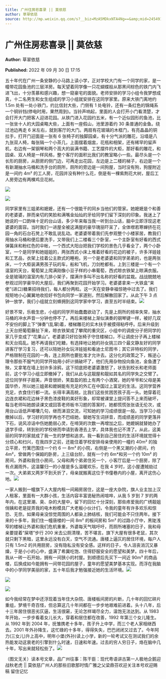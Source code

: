 ```yaml
---
title: 广州住房悲喜录 || 莫依慈
author: 草翠依慈
source: http://mp.weixin.qq.com/s?__biz=MzA5MDkxNTA4Ng==&amp;mid=2454912692&amp;idx=1&amp;sn=e822d5d76ac07e7c73282db276a7addf&amp;chksm=87a236d5b0d5bfc329816f9a5442574c1e11f4aa4859c6d79a7b82196a8355008d3dca7ff098#rd
---
```


# 广州住房悲喜录 || 莫依慈

**Author:** 草翠依慈

**Published:** 2022 年 09 月 30 日 17:15

五十年代在广州一条安静的小马路上读小学，正对学校大门有一个同学的家，是一幢带花园鱼池的三层洋房。每天望着同学像一只花蝴蝶般从那黑间棕色的铁门内飞进飞出，十分羡慕和感兴趣，想一窥豪宅的面貌。老师安排的学习小组令我梦想成真，十二名男生和女生组成的学习小组就安排在这同学家里。原来大铁门离地约 1.5m 处有一处小铁门，约比信封大些，门侧有 1 处电铃，还有一条红色的锦绳系一个铜铃铛(停电时用，果然周到)。当铃声响起，里面的人会打开小门看清楚，才会打开大门把客人迎进花园。从铁门进入花园约五米，有一个近似园形的鱼池，比一张坐十人的大园桌略大些，上面有一座假山，池里游着约 30 条普通的金鱼。绕过池边再走 6 米左右，就到客厅的大门。两扇有花玻璃的木框门，有亮晶晶的铜拉手，打开门迎面是一张有 6 张椅子的独脚园桌，有十分气派的雕花，沿墙是八九张双人椅，每张隔一个小茶几，上面摆着烟盅，花瓶和相架，还有稀罕的留声机，右边有一架钢琴和两个高大的装满书籍、工艺摆件的大柜，那好看的雕花，和园桌、双人椅是一样风格，整个客厅的面积比我们的教室略小一些。最尽头是一个长形的厨房，从厨房的侧门边，可再走出花园，左边是上二楼的梯子，右边是一个有新潮抽水马桶和洗手台的厕所，厕所的旁边是一间狗屋，当时没有狗，狗屋附近是一间约 4m² 的工人房，花园并没有种什么花，倒是有一棵紫荆花大树，屋后工人房旁边有两棵鸡旦花树。

![](https://mmbiz.qpic.cn/mmbiz_png/Ljib4So7yuWj9wtb7lbnqprQub5sJtNy0DFVZ02hvg0zqUObxkzCdVZdI2yffMjFTt7p84OyWTiaJNnjM2TgWWPw/640?wx_fmt=png)

![](https://mmbiz.qpic.cn/mmbiz_jpg/PJWG74pLsManNGeAgP1Gf5GFoNvd0ibLy5xzfP96eIr4fgEw0M08LHjWBbyWy41bJfN0S61JAGr82gf3XXoOAEA/640)

同学家里有三姐弟和嬷嬷，还有一个很能干的同乡当他们的管家。她嬷嬷是个和善的老婆婆，胖而亲切的笑脸和满嘴金灿灿的牙给同学们留下深刻的印象。我迷上了她说的一口韵味十足的台山话，多少年来每当我一听到台山话，脑中立即浮现这老婆婆的面容。当时我们一进屋全被这满屋的豪华瑰丽吓呆了，全体噤若寒蝉挤在花园一角的石台石凳上不敢乱说乱动。老婆婆带着我们先参观整个小楼家居，教我们用抽水马桶和便后要洗手，又带我们上二楼看三个卧室，一个主卧室有好看的西式弹簧床和粉红色的伞帐，一个西式大阳台把我们学校的景色几乎看全了，两个小卧室，一个是同学和她姐姐的，两张西式小床上堆着好看的花边的被子，许多洋娃娃和工艺品，衣架上挂着公主款式的睡袍，另一个是老婆婆和同学弟弟的，也是两张床，一个大柜装满男孩子玩的车，船和飞机，刀剑枪都有。上到三楼是一个有一个温室的天台，葡萄架上爬满刚像小豆子样的小串葡萄，西式晾衣铁架上晾满衣服。全是玻璃的温室内有几排小架子，摆满许多叫不出名称的好看的盆栽。战战兢兢地参观过同学豪华的大屋后，我们再聚到花园开始学习。老婆婆拿来一大铁盒“来佬”(进口)糖果招待我们，每人都分两粒。这一天在安静幸福惊艳中过去了。我们规矩地小心翼翼地收拾好书包向同学一家道别，然后解散回家了。从此下午 3 点钟一放学，我们小组就立刻蜂拥到这同学家中学习，直至五时半结束。![](https://mmbiz.qpic.cn/mmbiz_png/Ljib4So7yuWj9wtb7lbnqprQub5sJtNy0DFVZ02hvg0zqUObxkzCdVZdI2yffMjFTt7p84OyWTiaJNnjM2TgWWPw/640?wx_fmt=png)

好景不常，乐极生悲，小组的同学开始蠢蠢欲动了，先是上厕所的频率失常，抽水马桶的冲水声音一分钟也停不了。再后来楼梯上渐似演奏的钢琴键一样，被好几双不安份的脚上下“弹奏”(乱窜)着，楼梯雕花的实木扶手被摸得粘呼呼。后来升级到上天台把葡萄藤扯下来，晾衣铁架成了攀爬的重灾区，小组中的调皮分子把同学的家几乎变成了“花果山”。老婆婆只好拉张椅子守住楼梯口，不让调皮分子再上楼梯和天台捣乱。她不再请我们吃糖，有选择地让她的孙女挑三四个最文静友好的同学进客厅学习复习，还可以陪她孙女玩洋娃娃和看迪士尼图书；其它非特权的同学，严格限制在花园的一角，连上厕所也要批准才允许去。这分化的政策之下，叛逆心理令那些不服气的同学开始用小奸计搞破坏了，他们先用杂物投向鱼池，金鱼遭了殃，又拿笔在墙上划许多涂鸦，这下彻底把老婆婆激怒了，状告到校长和老师面前，这个学习小组立即撤掉了，我们从此与这靓屋和靓如其名的同学失之交臂了。这位同学样子甜美，声音很娇，笑盈盈的脸上有两个小酒窝，她的爷爷和父母是美国华侨，所以她三姐弟和嬷娴能有充足的外汇在中国过上富足的生活。这同学营养充足，衣食住行都一流。长得丰满高桃，比我们这些贫困苦孩子高一头。她穿着花边连衣裙和花边袜子黑色漆皮鞋的美好形象，却常被课堂上提问答不上来而破坏，每当老师叫她朗读课文或回答老师板书习题的答案时，她都慌慌张张语无伦次，或用台山话低声嘟囔几句，继而涕泪交流，可知她的学习成绩很是一般。当学习小组撤掉以后，学习好的同学再也不巴结她，替她写生词拼音，而成绩差的同学更落井下石，说风凉话中伤她脆弱心灵，在啼哭的次数一再增加之后，她嬷娴就替她办了退学手续，转到别的学校继而申请到香港去上学，具体我也记不清了。从此，这美丽的同学的家就成了我一生的梦想和追求。我一看到自己居住的生活环境就觉得十分烦心和扫兴，在我四岁之前，还能住着学校安排母亲使用的一幢约 40m² 的独立平房，竹篱巴围住一个约 6 一 8m³ 的小院，右侧是一个黑又潮的小房间，约 4m²，曾做两个保姆的卧房，上三级台阶，就有一个约 6m\*和另一个约 10m² 的房间，外婆和我住小房间，父母和两个弟弟住另一个，小客厅后是一个厨房，除了有点漏雨外，这温馨归一的小屋是多么温暖欢乐，在我 4 岁时，这小屋遭贼劫过一次。大弟弟又两岁不到夭折了，母亲就搬离这位于书僮巷内的小屋，离开这伤心地。![](https://mmbiz.qpic.cn/mmbiz_jpg/PJWG74pLsManNGeAgP1Gf5GFoNvd0ibLyyCwmDjfPXGrx0ic5LVx9IC9C7BQqeP3FzjGgDXmA3QsjkHmjjRq6zLA/640)

一家人搬到一幢旗下人大屋内租一间厢房居住，这是一座大杂院，旗人业主加上汉人租客，里面有一大群小孩，生活内容丰富诡秘热闹喧哗，从我 5 岁到 7 岁的两年内，在这里潮、臭、杂的大屋中，留下的回忆十分深刻，那些疼爱我的广绣靓姐俏姨和老是捉弄我的电木粉模具厂大老板小伙计们，令我的童年有许多欢乐和惊恐、无奈。如果母亲没惊觉周围的人都染上肺结核，我们可能会不只住两年。接下来的十多年，我们住一幢唐楼的一间 8m² 的板间房和 5m² 的过路小厅中，黑陡浅窄的楼梯让外婆和我们危机重重，外婆每天气喘吁吁，而厕所堵塞的日子，我和母亲要提着“屎塔”步行 200 米去公厕清理，苦不堪言。旗下大屋有很多老鼠，其次就只剩下黑暗，这里永远没有白天，空气不流通。唐楼上逼仄的居住环境，每户人只有 1.5m2 的共用厨房，没有隐私没有安全感。这样的日子，令人沮丧消沉又暴燥，于是小小的心中，盛满了希冀吃饱、住得舒服安全的愿望和美梦。四十年后，我从一砖一石开始，拥有一间狭小的村屋。到顺德后先买下一间近 90m³ 的商品楼，后换成如今能拥有一间带花园的屋子，童年的愿望美梦基本实现。而浮在我脑中的小学同学美丽的家，五十年后我才勉强接近她的生活环境。![](https://mmbiz.qpic.cn/mmbiz_jpg/PJWG74pLsManNGeAgP1Gf5GFoNvd0ibLyfibNmtaxvffRZEvZyJwKMrHkTuWEEWYibUdGJ9dyhkyyQ5z56EvItfzg/640)

![](https://mmbiz.qpic.cn/mmbiz_png/Ljib4So7yuWhIqLohPYRkw87B1S4jNAibibLePTIPic3YWcD7C3M7OwiaXEQgRMnGeumR8gcmYTxvNCMh2iaJiaMDVjUA/640?wx_fmt=png)

![](https://mmbiz.qpic.cn/mmbiz_jpg/PJWG74pLsManNGeAgP1Gf5GFoNvd0ibLyP50ZZRjEnK4gicXTrDicux0mlkicUBfOAAmicrKqBFXFaHfYM2mVPia186w/640)

如今我经常在梦中还浮现着当年住大杂院、唐楼板间房的片断，几十年的回忆碎片重组，梦境千奇百怪，但总算这几十年间都在一步步地艰难前进着。头十八年，后十三年居住很恶劣仄逼，生活很窘，无论怎样竭尽全力，温饱无法达到。从 1983 年开始，一步步看着女儿长大，穿着和居住都在改善，1992 年第三个女儿隆生。从 1992 年到 2004 年，抚雏携老十多年，孩子升上中学，而三个老人家相继西去。2001 年外孙降生，这忙碌的十多年，得得失失，巴巴闭闭又过去了。今年阿力(三女儿)升上高中，明年小堡(外孙)读上小学，新的一轮考试又在测试我们的余热能发动这衰老的引擎到什么时速，日速和年速。过去的穷人穷日子，烙在脑中几十年，写出来就轻松些了。![](https://mmbiz.qpic.cn/mmbiz_png/Ljib4So7yuWhIqLohPYRkw87B1S4jNAibibLePTIPic3YWcD7C3M7OwiaXEQgRMnGeumR8gcmYTxvNCMh2iaJiaMDVjUA/640?wx_fmt=png)

（图文无关）读本号文章，品广州往事：陈干臣：现代粤语讲古第一人极地企鹅迎战秋老虎 || 莫依慈广州人的那些旧歌那时情广雅之父梁鼎芬欢迎关注本号欢迎赐稿 留住记忆
